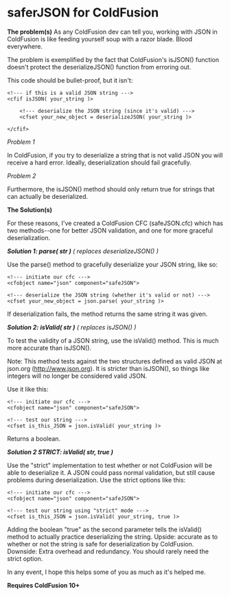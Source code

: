 saferJSON for ColdFusion
========================

**The problem(s)**
As any ColdFusion dev can tell you, working with JSON in ColdFusion is like feeding yourself soup with a razor blade. Blood everywhere.

The problem is exemplified by the fact that ColdFusion's isJSON() function doesn't protect the deserializeJSON() function from erroring out.

This code should be bullet-proof, but it isn't:

	<!--- if this is a valid JSON string --->
	<cfif isJSON( your_string )>
		
		<!--- deserialize the JSON string (since it's valid) --->
		<cfset your_new_object = deserializeJSON( your_string )>
	
	</cfif>

*Problem 1*

In ColdFusion, if you try to deserialize a string that is not valid JSON you will receive a hard error. Ideally, deserialization should fail gracefully. 

*Problem 2*

Furthermore, the isJSON() method should only return true for strings that can actually be deserialized.

**The Solution(s)**

For these reasons, I've created a ColdFusion CFC (safeJSON.cfc) which has two methods--one for better JSON validation, and one for more graceful deserialization.

_**Solution 1: parse( str )** ( replaces deserializeJSON() )_

Use the parse() method to gracefully deserialize your JSON string, like so:

	<!--- initiate our cfc --->
	<cfobject name="json" component="safeJSON">
	
	<!--- deserialize the JSON string (whether it's valid or not) --->
	<cfset your_new_object = json.parse( your_string )>

If deserialization fails, the method returns the same string it was given.

_**Solution 2: isValid( str )** ( replaces isJSON() )_

To test the validity of a JSON string, use the isValid() method. This is much more accurate than isJSON().

Note: This method tests against the two structures defined as valid JSON at json.org (http://www.json.org). It is stricter than isJSON(), so things like integers will no longer be considered valid JSON.

Use it like this:

	<!--- initiate our cfc --->
	<cfobject name="json" component="safeJSON">
	
	<!--- test our string --->
	<cfset is_this_JSON = json.isValid( your_string )>
	
Returns a boolean.

_**Solution 2 STRICT: isValid( str, true )**_

Use the "strict" implementation to test whether or not ColdFusion will be able to deserialize it. A JSON could pass normal validation, but still cause problems during deserialization. Use the strict options like this:

	<!--- initiate our cfc --->
	<cfobject name="json" component="safeJSON">
	
	<!--- test our string using "strict" mode --->
	<cfset is_this_JSON = json.isValid( your_string, true )>

Adding the boolean "true" as the second parameter tells the isValid() method to actually practice deserializing the string. Upside: accurate as to whether or not the string is safe for deserialization by ColdFusion. Downside: Extra overhead and redundancy. You should rarely need the strict option.

In any event, I hope this helps some of you as much as it's helped me.

**Requires ColdFusion 10+**
